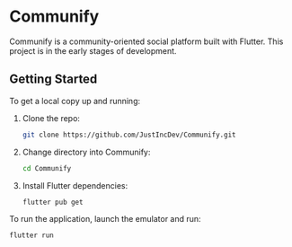 # Communify

Communify is a community-oriented social platform built with Flutter. This project is in the early stages of development.

## Getting Started

To get a local copy up and running:

1. Clone the repo:
    ```bash
    git clone https://github.com/JustIncDev/Communify.git
    ```
2. Change directory into Communify:
    ```bash
    cd Communify
    ```
3. Install Flutter dependencies:
    ```bash
    flutter pub get
    ```
To run the application, launch the emulator and run:
```bash
flutter run
```
